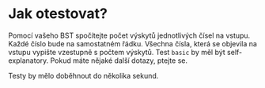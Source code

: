 # Jak otestovat?

Pomocí vašeho BST spočítejte počet výskytů jednotlivých čísel na vstupu. Každé číslo bude na samostatném řádku. Všechna čísla, která se objevila na vstupu vypište vzestupně s počtem výskytů. Test `basic` by měl být self-explanatory. Pokud máte nějaké další dotazy, ptejte se.

Testy by mělo doběhnout do několika sekund.

